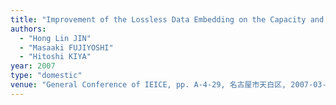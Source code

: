 ```yaml
---
title: "Improvement of the Lossless Data Embedding on the Capacity and the Image Quality"
authors:
  - "Hong Lin JIN"
  - "Masaaki FUJIYOSHI"
  - "Hitoshi KIYA"
year: 2007
type: "domestic"
venue: "General Conference of IEICE, pp. A-4-29, 名古屋市天白区, 2007-03-21."
---
```

